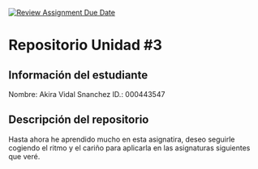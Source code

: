 [![Review Assignment Due Date](https://classroom.github.com/assets/deadline-readme-button-22041afd0340ce965d47ae6ef1cefeee28c7c493a6346c4f15d667ab976d596c.svg)](https://classroom.github.com/a/Z_dZlf3Z)
# Repositorio Unidad \#3
## Información del estudiante
Nombre:  Akira Vidal Snanchez 
ID.:  000443547
## Descripción del repositorio
Hasta ahora he aprendido mucho en esta asignatira, deseo seguirle cogiendo el ritmo y el cariño para aplicarla en las asignaturas siguientes que veré.
